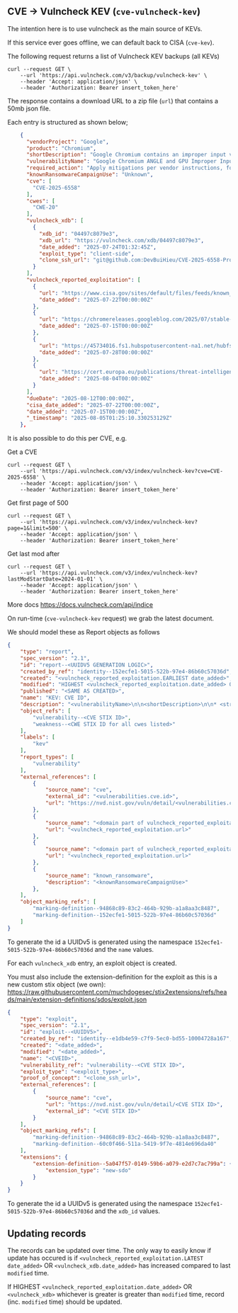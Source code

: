## CVE -> Vulncheck KEV (`cve-vulncheck-kev`)

The intention here is to use vulncheck as the main source of KEVs.

If this service ever goes offline, we can default back to CISA (`cve-kev`).

The following request returns a list of Vulncheck KEV backups (all KEVs)

```shell
curl --request GET \
    --url 'https://api.vulncheck.com/v3/backup/vulncheck-kev' \
    --header 'Accept: application/json' \
    --header 'Authorization: Bearer insert_token_here'
```

The response contains a download URL to a zip file (`url`) that contains a 50mb json file.

Each entry is structured as shown below;

```json
    {
      "vendorProject": "Google",
      "product": "Chromium",
      "shortDescription": "Google Chromium contains an improper input validation vulnerability in ANGLE and GPU. This vulnerability could allow a remote attacker to potentially perform a sandbox escape via a crafted HTML page. This vulnerability could affect multiple web browsers that utilize Chromium, including, but not limited to, Google Chrome, Microsoft Edge, and Opera.",
      "vulnerabilityName": "Google Chromium ANGLE and GPU Improper Input Validation Vulnerability",
      "required_action": "Apply mitigations per vendor instructions, follow applicable BOD 22-01 guidance for cloud services, or discontinue use of the product if mitigations are unavailable.",
      "knownRansomwareCampaignUse": "Unknown",
      "cve": [
        "CVE-2025-6558"
      ],
      "cwes": [
        "CWE-20"
      ],
      "vulncheck_xdb": [
        {
          "xdb_id": "04497c8079e3",
          "xdb_url": "https://vulncheck.com/xdb/04497c8079e3",
          "date_added": "2025-07-24T01:32:45Z",
          "exploit_type": "client-side",
          "clone_ssh_url": "git@github.com:DevBuiHieu/CVE-2025-6558-Proof-Of-Concept.git"
        }
      ],
      "vulncheck_reported_exploitation": [
        {
          "url": "https://www.cisa.gov/sites/default/files/feeds/known_exploited_vulnerabilities.json",
          "date_added": "2025-07-22T00:00:00Z"
        },
        {
          "url": "https://chromereleases.googleblog.com/2025/07/stable-channel-update-for-desktop_15.html",
          "date_added": "2025-07-15T00:00:00Z"
        },
        {
          "url": "https://45734016.fs1.hubspotusercontent-na1.net/hubfs/45734016/Global%20Threat%20Report%2c%202025.pdf",
          "date_added": "2025-07-28T00:00:00Z"
        },
        {
          "url": "https://cert.europa.eu/publications/threat-intelligence/cb25-08/",
          "date_added": "2025-08-04T00:00:00Z"
        }
      ],
      "dueDate": "2025-08-12T00:00:00Z",
      "cisa_date_added": "2025-07-22T00:00:00Z",
      "date_added": "2025-07-15T00:00:00Z",
      "_timestamp": "2025-08-05T01:25:10.330253129Z"
    },
```

It is also possible to do this per CVE, e.g.

Get a CVE

```shell
curl --request GET \
    --url 'https://api.vulncheck.com/v3/index/vulncheck-kev?cve=CVE-2025-6558' \
    --header 'Accept: application/json' \
    --header 'Authorization: Bearer insert_token_here'
```

Get first page of 500

```shell
curl --request GET \
    --url 'https://api.vulncheck.com/v3/index/vulncheck-kev?page=1&limit=500' \
    --header 'Accept: application/json' \
    --header 'Authorization: Bearer insert_token_here'
```

Get last mod after

```shell
curl --request GET \
    --url 'https://api.vulncheck.com/v3/index/vulncheck-kev?lastModStartDate=2024-01-01' \
    --header 'Accept: application/json' \
    --header 'Authorization: Bearer insert_token_here'
```

More docs https://docs.vulncheck.com/api/indice

On run-time (`cve-vulncheck-kev` request) we grab the latest document. 

We should model these as Report objects as follows

```json
{
    "type": "report",
    "spec_version": "2.1",
    "id": "report--<UUIDV5 GENERATION LOGIC>",
    "created_by_ref": "identity--152ecfe1-5015-522b-97e4-86b60c57036d",
    "created": "<vulncheck_reported_exploitation.EARLIEST date_added>",
    "modified": "HIGHEST <vulncheck_reported_exploitation.date_added> OR <vulncheck_xdb> whichever is greater",
    "published": "<SAME AS CREATED>",
    "name": "KEV: CVE ID",
    "description": "<vulnerabilityName>\n\n<shortDescription>\n\n* <strong>Required action:</strong> <required action>\n\n* <strong>Action due by:</strong> <dueDate>",
    "object_refs": [
        "vulnerability--<CVE STIX ID>",
        "weakness--<CWE STIX ID for all cwes listed>"
    ],
    "labels": [
        "kev"
    ],
    "report_types": [
    	"vulnerability"
    ],
    "external_references": [
        {
            "source_name": "cve",
            "external_id": "<vulnerabilities.cve.id>",
            "url": "https://nvd.nist.gov/vuln/detail/<vulnerabilities.cve.id>"
        },
        {
            "source_name": "<domain part of vulncheck_reported_exploitation.url>",
            "url": "<vulncheck_reported_exploitation.url>"
        },
        {
            "source_name": "<domain part of vulncheck_reported_exploitation.url>",
            "url": "<vulncheck_reported_exploitation.url>"
        },
        {
            "source_name": "known_ransomware",
            "description": "<knownRansomwareCampaignUse>"
        },  
    ],
    "object_marking_refs": [
        "marking-definition--94868c89-83c2-464b-929b-a1a8aa3c8487",
        "marking-definition--152ecfe1-5015-522b-97e4-86b60c57036d"
    ]
}
```

To generate the id a UUIDv5 is generated using the namespace `152ecfe1-5015-522b-97e4-86b60c57036d` and the `name` values.

For each `vulncheck_xdb` entry, an exploit object is created.

You must also include the extension-definition for the exploit as this is a new custom stix object (we own): https://raw.githubusercontent.com/muchdogesec/stix2extensions/refs/heads/main/extension-definitions/sdos/exploit.json

```json
{
    "type": "exploit",
    "spec_version": "2.1",
    "id": "exploit--<UUIDV5>",
    "created_by_ref": "identity--e1db4e59-c7f9-5ec0-bd55-10004728a167",
    "created": "<date_added>",
    "modified": "<date_added>",
    "name": "<CVEID>",
    "vulnerability_ref": "vulnerability--<CVE STIX ID>",
    "exploit_type": "<exploit_type>",
    "proof_of_concept": "<clone_ssh_url>",
    "external_references": [
        {
            "source_name": "cve",
            "url": "https://nvd.nist.gov/vuln/detail/<CVE STIX ID>",
            "external_id": "<CVE STIX ID>"
        }
    ],
    "object_marking_refs": [
        "marking-definition--94868c89-83c2-464b-929b-a1a8aa3c8487",
        "marking-definition--60c0f466-511a-5419-9f7e-4814e696da40"
    ],
    "extensions": {
        "extension-definition--5a047f57-0149-59b6-a079-e2d7c7ac799a": {
            "extension_type": "new-sdo"
        }
    }
}
```

To generate the id a UUIDv5 is generated using the namespace `152ecfe1-5015-522b-97e4-86b60c57036d` and the `xdb_id` values.

## Updating records

The records can be updated over time. The only way to easily know if update has occured is if `<vulncheck_reported_exploitation.LATEST date_added>` OR `<vulncheck_xdb.date_added>` has increased compared to last `modified` time.

If HIGHEST `<vulncheck_reported_exploitation.date_added>` OR `<vulncheck_xdb>` whichever is greater is greater than `modified` time, record (inc. `modified` time) should be updated.